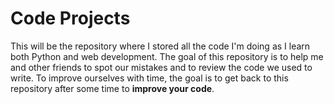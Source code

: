 # Code Projects
This will be the repository where I stored all the code I'm doing as I learn both Python and web development. The goal of this repository is to help me and other friends 
to spot our mistakes and to review the code we used to write. To improve ourselves with time, the goal is to get back to this repository after some time to
**improve your code**.
